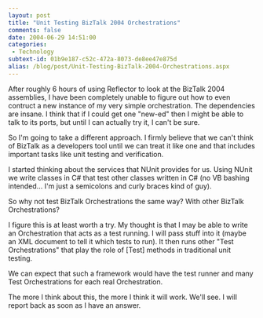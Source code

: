 ```yaml
---
layout: post
title: "Unit Testing BizTalk 2004 Orchestrations"
comments: false
date: 2004-06-29 14:51:00
categories:
 - Technology
subtext-id: 01b9e187-c52c-472a-8073-de8ee47e875d
alias: /blog/post/Unit-Testing-BizTalk-2004-Orchestrations.aspx
---
```



After roughly 6 hours of using Reflector to look at the BizTalk 2004 assemblies, I have been completely unable to figure out how to even contruct a new instance of my very simple orchestration. The dependencies are insane. I think that if I could get one "new-ed" then I might be able to talk to its ports, but until I can actually try it, I can't be sure.

So I'm going to take a different approach. I firmly believe that we can't think of BizTalk as a developers tool until we can treat it like one and that includes important tasks like unit testing and verification.

I started thinking about the services that NUnit provides for us. Using NUnit we write classes in C# that test other classes written in C# (no VB bashing intended... I'm just a semicolons and curly braces kind of guy).

So why not test BizTalk Orchestrations the same way? With other BizTalk Orchestrations?

I figure this is at least worth a try. My thought is that I may be able to write an Orchestration that acts as a test running. I will pass stuff into it (maybe an XML document to tell it which tests to run). It then runs other "Test Orchestrations" that play the role of [Test] methods in traditional unit testing.

We can expect that such a framework would have the test runner and many Test Orchestrations for each real Orchestration.

The more I think about this, the more I think it will work. We'll see. I will report back as soon as I have an answer.
